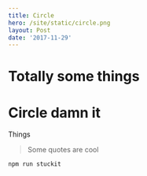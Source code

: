 ```yaml
---
title: Circle
hero: /site/static/circle.png
layout: Post
date: '2017-11-29'
---
```

# Totally some things

# Circle damn it

Things

> Some quotes are cool

```
npm run stuckit
```
